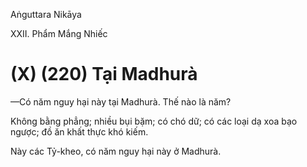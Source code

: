 Aṅguttara Nikāya

XXII. Phẩm Mắng Nhiếc

# (X) (220) Tại Madhurà

—Có năm nguy hại này tại Madhurà. Thế nào là năm?

Không bằng phẳng; nhiều bụi bặm; có chó dữ; có các loại dạ xoa bạo ngược; đồ ăn khất thực khó kiếm.

Này các Tỷ-kheo, có năm nguy hại này ở Madhurà.

